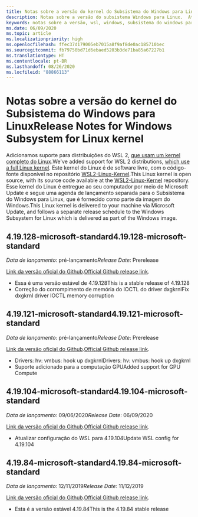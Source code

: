 ```yaml
---
title: Notas sobre a versão do kernel do Subsistema do Windows para Linux
description: Notas sobre a versão do subsistema Windows para Linux.  Atualizadas mensalmente.
keywords: notas sobre a versão, wsl, windows, subsistema do windows para linux, windowssubsystem, ubuntu, kernel
ms.date: 06/09/2020
ms.topic: article
ms.localizationpriority: high
ms.openlocfilehash: ffec37d179005eb7015a8f9af8de0ac185710bec
ms.sourcegitcommit: fb79750bd71d6ebaed5203b3de71ba85a67227b1
ms.translationtype: HT
ms.contentlocale: pt-BR
ms.lasthandoff: 08/26/2020
ms.locfileid: "88866113"
---
```

# <a name="release-notes-for-windows-subsystem-for-linux-kernel"></a><span data-ttu-id="1a4c1-105">Notas sobre a versão do kernel do Subsistema do Windows para Linux</span><span class="sxs-lookup"><span data-stu-id="1a4c1-105">Release Notes for Windows Subsystem for Linux kernel</span></span>

<span data-ttu-id="1a4c1-106">Adicionamos suporte para distribuições do WSL 2, [que usam um kernel completo do Linux](https://devblogs.microsoft.com/commandline/shipping-a-linux-kernel-with-windows/).</span><span class="sxs-lookup"><span data-stu-id="1a4c1-106">We've added support for WSL 2 distributions, [which use a full Linux kernel](https://devblogs.microsoft.com/commandline/shipping-a-linux-kernel-with-windows/).</span></span> <span data-ttu-id="1a4c1-107">Este kernel do Linux é de software livre, com o código-fonte disponível no repositório [WSL2-Linux-Kernel](https://github.com/microsoft/WSL2-Linux-Kernel).</span><span class="sxs-lookup"><span data-stu-id="1a4c1-107">This Linux kernel is open source, with its source code available at the [WSL2-Linux-Kernel](https://github.com/microsoft/WSL2-Linux-Kernel) repository.</span></span> <span data-ttu-id="1a4c1-108">Esse kernel do Linux é entregue ao seu computador por meio de Microsoft Update e segue uma agenda de lançamento separada para o Subsistema do Windows para Linux, que é fornecido como parte da imagem do Windows.</span><span class="sxs-lookup"><span data-stu-id="1a4c1-108">This Linux kernel is delivered to your machine via Microsoft Update, and follows a separate release schedule to the Windows Subsystem for Linux which is delivered as part of the Windows image.</span></span>

## <a name="419128-microsoft-standard"></a><span data-ttu-id="1a4c1-109">4.19.128-microsoft-standard</span><span class="sxs-lookup"><span data-stu-id="1a4c1-109">4.19.128-microsoft-standard</span></span>
<span data-ttu-id="1a4c1-110">*Data de lançamento*: pré-lançamento</span><span class="sxs-lookup"><span data-stu-id="1a4c1-110">*Release Date*: Prerelease</span></span>

<span data-ttu-id="1a4c1-111">[Link da versão oficial do Github](https://github.com/microsoft/WSL2-Linux-Kernel/releases/tag/4.19.128-microsoft-standard).</span><span class="sxs-lookup"><span data-stu-id="1a4c1-111">[Official Github release link](https://github.com/microsoft/WSL2-Linux-Kernel/releases/tag/4.19.128-microsoft-standard).</span></span>

* <span data-ttu-id="1a4c1-112">Essa é uma versão estável de 4.19.128</span><span class="sxs-lookup"><span data-stu-id="1a4c1-112">This is a stable release of 4.19.128</span></span>
* <span data-ttu-id="1a4c1-113">Correção do corrompimento de memória do IOCTL do driver dxgkrnl</span><span class="sxs-lookup"><span data-stu-id="1a4c1-113">Fix dxgkrnl driver IOCTL memory corruption</span></span>

## <a name="419121-microsoft-standard"></a><span data-ttu-id="1a4c1-114">4.19.121-microsoft-standard</span><span class="sxs-lookup"><span data-stu-id="1a4c1-114">4.19.121-microsoft-standard</span></span>
<span data-ttu-id="1a4c1-115">*Data de lançamento*: pré-lançamento</span><span class="sxs-lookup"><span data-stu-id="1a4c1-115">*Release Date*: Prerelease</span></span>

<span data-ttu-id="1a4c1-116">[Link da versão oficial do Github](https://github.com/microsoft/WSL2-Linux-Kernel/releases/tag/4.19.121-microsoft-standard).</span><span class="sxs-lookup"><span data-stu-id="1a4c1-116">[Official Github release link](https://github.com/microsoft/WSL2-Linux-Kernel/releases/tag/4.19.121-microsoft-standard).</span></span>

* <span data-ttu-id="1a4c1-117">Drivers: hv: vmbus: hook up dxgkrnl</span><span class="sxs-lookup"><span data-stu-id="1a4c1-117">Drivers: hv: vmbus: hook up dxgkrnl</span></span>
* <span data-ttu-id="1a4c1-118">Suporte adicionado para a computação GPU</span><span class="sxs-lookup"><span data-stu-id="1a4c1-118">Added support for GPU Compute</span></span>

## <a name="419104-microsoft-standard"></a><span data-ttu-id="1a4c1-119">4.19.104-microsoft-standard</span><span class="sxs-lookup"><span data-stu-id="1a4c1-119">4.19.104-microsoft-standard</span></span>
<span data-ttu-id="1a4c1-120">*Data de lançamento*: 09/06/2020</span><span class="sxs-lookup"><span data-stu-id="1a4c1-120">*Release Date*: 06/09/2020</span></span> 

<span data-ttu-id="1a4c1-121">[Link da versão oficial do Github](https://github.com/microsoft/WSL2-Linux-Kernel/releases/tag/4.19.104-microsoft-standard).</span><span class="sxs-lookup"><span data-stu-id="1a4c1-121">[Official Github release link](https://github.com/microsoft/WSL2-Linux-Kernel/releases/tag/4.19.104-microsoft-standard).</span></span>

* <span data-ttu-id="1a4c1-122">Atualizar configuração do WSL para 4.19.104</span><span class="sxs-lookup"><span data-stu-id="1a4c1-122">Update WSL config for 4.19.104</span></span>

## <a name="41984-microsoft-standard"></a><span data-ttu-id="1a4c1-123">4.19.84-microsoft-standard</span><span class="sxs-lookup"><span data-stu-id="1a4c1-123">4.19.84-microsoft-standard</span></span>
<span data-ttu-id="1a4c1-124">*Data de lançamento*: 12/11/2019</span><span class="sxs-lookup"><span data-stu-id="1a4c1-124">*Release Date*: 11/12/2019</span></span> 

<span data-ttu-id="1a4c1-125">[Link da versão oficial do Github](https://github.com/microsoft/WSL2-Linux-Kernel/releases/tag/4.19.84-microsoft-standard).</span><span class="sxs-lookup"><span data-stu-id="1a4c1-125">[Official Github release link](https://github.com/microsoft/WSL2-Linux-Kernel/releases/tag/4.19.84-microsoft-standard).</span></span>

* <span data-ttu-id="1a4c1-126">Esta é a versão estável 4.19.84</span><span class="sxs-lookup"><span data-stu-id="1a4c1-126">This is the 4.19.84 stable release</span></span>

